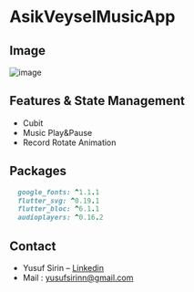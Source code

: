 # AsikVeyselMusicApp

## Image



![image](https://raw.githubusercontent.com/yusufexak/AsikVeyselMusicApp/dev/assets/images/music.gif)


## Features & State Management
- Cubit
- Music Play&Pause
- Record Rotate Animation

## Packages

```ruby
  google_fonts: ^1.1.1
  flutter_svg: ^0.19.1
  flutter_bloc: ^6.1.1
  audioplayers: ^0.16.2
```

## Contact

- Yusuf Sirin – [Linkedin](https://www.linkedin.com/in/yusufexak/)
- Mail : yusufsirinn@gmail.com
